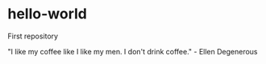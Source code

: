 # hello-world
First repository

"I like my coffee like I like my men. I don't drink coffee." - Ellen Degenerous
